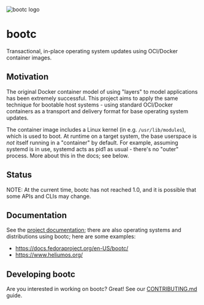 ![bootc logo](https://raw.githubusercontent.com/containers/common/main/logos/bootc-logo-full-vert.png)
# bootc

Transactional, in-place operating system updates using OCI/Docker container images.

## Motivation

The original Docker container model of using "layers" to model
applications has been extremely successful.  This project
aims to apply the same technique for bootable host systems - using
standard OCI/Docker containers as a transport and delivery format
for base operating system updates.

The container image includes a Linux kernel (in e.g. `/usr/lib/modules`),
which is used to boot.  At runtime on a target system, the base userspace is
*not* itself running in a "container" by default. For example, assuming
systemd is in use, systemd acts as pid1 as usual - there's no "outer" process.
More about this in the docs; see below.

## Status

NOTE: At the current time, bootc has not reached 1.0, and it is possible
that some APIs and CLIs may change.

## Documentation

See the [project documentation](https://containers.github.io/bootc/); there
are also operating systems and distributions using bootc; here are some examples:

- https://docs.fedoraproject.org/en-US/bootc/
- https://www.heliumos.org/

## Developing bootc

Are you interested in working on bootc?  Great!  See our [CONTRIBUTING.md](CONTRIBUTING.md) guide.

